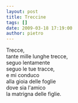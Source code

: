 ```yaml
---
layout: post
title: Treccine
tags: []
date: 2009-03-18 17:19:00
author: pietro
---
```

Trecce,<br/>tante mille lunghe trecce,<br/>seguo lentamente<br/>seguo le tue tracce,<br/>e mi conduco<br/>alla gioia delle foglie<br/>dove sia l'amico<br/>la matrigna delle figlie.
